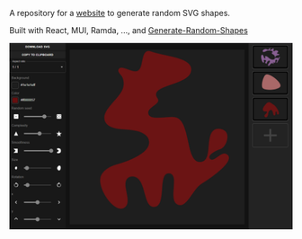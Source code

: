 A repository for a [website](https://florissteenkamp.github.io/random-shapes-website) to generate random SVG shapes.

Built with React, MUI, Ramda, ..., and [Generate-Random-Shapes](https://github.com/FlorisSteenkamp/Generate-Random-Shapes)


![Screenshot of website](https://github.com/FlorisSteenkamp/random-shapes-website/blob/master/screenshot.png)